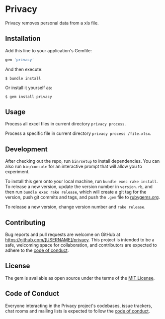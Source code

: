 # Privacy

Privacy removes personal data from a xls file.

## Installation

Add this line to your application's Gemfile:

```ruby
gem 'privacy'
```

And then execute:

    $ bundle install

Or install it yourself as:

    $ gem install privacy

## Usage

Process all excel files in current directory `privacy process`.

Process a specific file in current directory `privacy process /file.xlsx`.

## Development

After checking out the repo, run `bin/setup` to install dependencies. You can also run `bin/console` for an interactive prompt that will allow you to experiment.

To install this gem onto your local machine, run `bundle exec rake install`. To release a new version, update the version number in `version.rb`, and then run `bundle exec rake release`, which will create a git tag for the version, push git commits and tags, and push the `.gem` file to [rubygems.org](https://rubygems.org).

To release a new version, change version number and `rake release`.

## Contributing

Bug reports and pull requests are welcome on GitHub at https://github.com/[USERNAME]/privacy. This project is intended to be a safe, welcoming space for collaboration, and contributors are expected to adhere to the [code of conduct](https://github.com/[USERNAME]/privacy/blob/master/CODE_OF_CONDUCT.md).


## License

The gem is available as open source under the terms of the [MIT License](https://opensource.org/licenses/MIT).

## Code of Conduct

Everyone interacting in the Privacy project's codebases, issue trackers, chat rooms and mailing lists is expected to follow the [code of conduct](https://github.com/[USERNAME]/privacy/blob/master/CODE_OF_CONDUCT.md).

